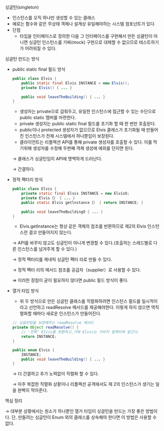 싱글턴(singleton)

- 인스턴스를 오직 하나만 생성할 수 있는 클래스
- 예로는 함수와 같은 무상태 객체나 설계상 유일해야하는 시스템 컴포넌트가 있다.
- 단점
    - 타입을 인터페이스로 정의한 다음 그 인터페이스를 구현해서 만든 싱클턴이 아니면 싱글턴 인스턴스를 가짜(mock) 구현으로 대체할 수 없으므로 테스트하기가 어려워질 수 있다.

싱글턴 만드는 방식

- public static final 필드 방식
    
    ```java
    public class Elvis {
    	public static final Elvis INSTANCE = new Elvis();
    	private Elvis() { ... }
    	
    	public void leaveTheBuilding() { ... }
    }
    ```
    
    - 생성자는 private으로 감춰두고, 유일한 인스턴스에 접근할 수 있는 수단으로 public static 멤버를 마련한다.
    - private 생성자는 public static final 필드를 초기화 할 때 한 번만 호출된다.
    - public이나 protected 생성자가 없으므로 Elvis 클래스가 초기화될 때 만들어진 인스턴스가 전체 시스템에서 하나뿐임이 보장된다.
    - 클라이언트는 리플렉션 API를 통해 private 생성자를 호출할 수 있다. 이를 막기위해 생성자를 수정해 두번째 객체 생성에 예외를 던지면 된다.
    
    → 클래스가 싱글턴임이 API에 명백하게 드러난다.
    
    → 간결하다.
    
- 정적 팩터리 방식
    
    ```java
    public class Elvis {
    	private static final Elvis INSTANCE = new ElvisO;
    	private Elvis（） { ... }
    	public static Elvis getlnstance（） { return INSTANCE; }
    	
    	public void leaveTheBuildingO { ... }
    }
    ```
    
    - Elvis.getlnstance는 항상 같은 객체의 참조를 반환하므로 제2의 Elvis 인스턴스란 결코 만들어지지 않는다.
    
    → API를 바꾸지 않고도 싱글턴이 아니게 변경할 수 있다.(호출하는 스레드별로 다른 인스턴스를 넘겨주게 할 수 있다.)
    
    → 정적 팩터리를 제네릭 싱글턴 팩터 리로 만들 수 있다.
    
    → 정적 팩터 리의 메서드 참조를 공급자（supplier）로 사용할 수 있다.
    
    ⇒ 이러한 장점이 굳이 필요하지 않다면 public 필드 방식이 좋다. 
    
- 열거 타입 방식
    - 위 두 방식으로 만든 싱글턴 클래스를 직렬화하려면 인스턴스 필드를 일시적이라고 선언하고 readResolve 메서드를 제공해야한다. 이렇게 하지 않으면 역직렬화할 때마다 새로운 인스턴스가 만들어진다.
    
    ```java
    // 싱글턴임울 보장해주는 readResolve 메서드
    private Object readResolve() {
    	// '진짜‘ Elvis를 반환하고,가짜 Elvis는 가비지 컬렉터에 맡긴다.
    	return INSTANCE;
    }
    ```
    
    ```java
    public enum Elvis {
    	INSTANCE;
    	public void leaveTheBuilding() { ... }
    }
    ```
    
    → 더 간결하고 추가 노력없이 직렬화 할 수 있다.
    
    → 아주 복잡한 직렬화 상황이나 리플렉션 공격에서도 제 2의 인스턴스가 생기는 일을 완벽히 막아준다.
    

핵심 정리

→ 대부분 상황에서는 원소가 하나뿐인 열거 타입이 싱글턴을 만드는 가장 좋은 방법이다. 단, 만들려는 싱글턴이 Enum 외의 클래스를 상속해야 한다면 이 방법은 사용할 수 없다.